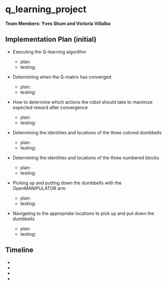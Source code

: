 # q_learning_project

__Team Members: Yves Shum and Victoria Villalba__

## Implementation Plan (initial)

* Executing the Q-learning algorithm
  * plan: 
  * testing: 

* Determining when the Q-matrix has converged
  * plan: 
  * testing: 

* How to determine which actions the robot should take to maximize expected reward after convergence
  * plan: 
  * testing: 

* Determining the identities and locations of the three colored dumbbells
  * plan: 
  * testing: 

* Determining the identities and locations of the three numbered blocks
  * plan: 
  * testing: 

* Picking up and putting down the dumbbells with the OpenMANIPULATOR arm
  * plan: 
  * testing: 

* Navigating to the appropriate locations to pick up and put down the dumbbells
  * plan: 
  * testing: 


## Timeline

* 

* 

* 

* 
